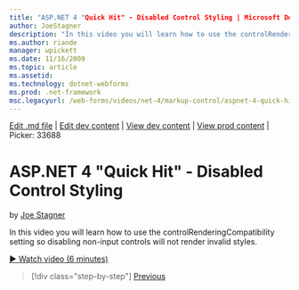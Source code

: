 ```yaml
---
title: "ASP.NET 4 "Quick Hit" - Disabled Control Styling | Microsoft Docs"
author: JoeStagner
description: "In this video you will learn how to use the controlRenderingCompatibility setting so disabling non-input controls will not render invalid styles."
ms.author: riande
manager: wpickett
ms.date: 11/16/2009
ms.topic: article
ms.assetid: 
ms.technology: dotnet-webforms
ms.prod: .net-framework
msc.legacyurl: /web-forms/videos/net-4/markup-control/aspnet-4-quick-hit-disabled-control-styling
---
```

[Edit .md file](C:\Projects\msc\dev\Msc.Www\Web.ASP\App_Data\github\web-forms\videos\net-4\markup-control\aspnet-4-quick-hit-disabled-control-styling.md) | [Edit dev content](http://www.aspdev.net/umbraco#/content/content/edit/26665) | [View dev content](http://docs.aspdev.net/tutorials/web-forms/videos/net-4/markup-control/aspnet-4-quick-hit-disabled-control-styling.html) | [View prod content](http://www.asp.net/web-forms/videos/net-4/markup-control/aspnet-4-quick-hit-disabled-control-styling) | Picker: 33688

ASP.NET 4 "Quick Hit" - Disabled Control Styling
====================
by [Joe Stagner](https://github.com/JoeStagner)

In this video you will learn how to use the controlRenderingCompatibility setting so disabling non-input controls will not render invalid styles. 

[&#9654; Watch video (6 minutes)](https://channel9.msdn.com/Blogs/ASP-NET-Site-Videos/aspnet-4-quick-hit-disabled-control-styling)

>[!div class="step-by-step"] [Previous](aspnet-4-quick-hit-hidden-field-divs.md)